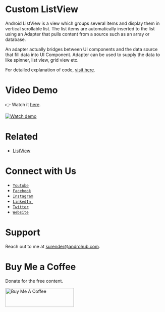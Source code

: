 # Custom ListView
Android ListView is a view which groups several items and display them in vertical scrollable list. The list items are automatically inserted to the list using an Adapter that pulls content from a source such as an array or database.

An adapter actually bridges between UI components and the data source that fill data into UI Component. Adapter can be used to supply the data to like spinner, list view, grid view etc.

For detailed explanation of code, [visit here](http://www.androhub.com/android-listview/).

# Video Demo
👉 Watch it <a href="https://youtu.be/eRdgV6wftRY">here</a>.
<br>

[![Watch demo](http://i3.ytimg.com/vi/eRdgV6wftRY/hqdefault.jpg)](https://youtu.be/eRdgV6wftRY)

# Related

- [ListView](https://github.com/sonusurender/Simple_ListView_Demo)

# Connect with Us
- <a href="https://www.youtube.com/channel/@Androhub" target="_blank">`Youtube`</a>
- <a href="https://www.facebook.com/androhubtutorial/" target="_blank">`Facebook`</a>
- <a href="https://www.instagram.com/androhub_tutorial" target="_blank">`Instagram`</a>
- <a href="https://www.linkedin.com/in/surender-kumar-681472a8?originalSubdomain=in" target="_blank">`LinkedIn `</a>
- <a href="https://twitter.com/sonusurender0/" target="_blank">`Twitter`</a>
- <a href="http://www.androhub.com/" target="_blank">`Website`</a>

# Support
Reach out to me at surender@androhub.com.

# Buy Me a Coffee
Donate for the free content.

<a href="https://www.buymeacoffee.com/androhub" target="_blank"><img src="https://cdn.buymeacoffee.com/buttons/v2/default-yellow.png" alt="Buy Me A Coffee" style="height: 60px !important;width: 217px !important;" ></a>
